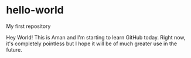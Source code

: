 # hello-world
My first repository

Hey World!
This is Aman and I'm starting to learn GitHub today.
Right now, it's completely pointless but I hope it will be of much greater use in the future.

